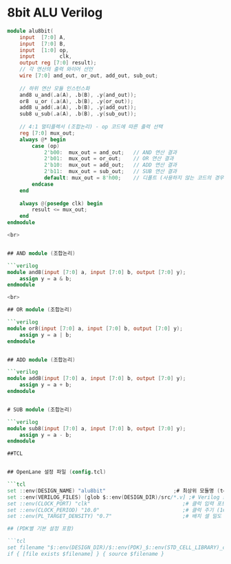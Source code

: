 # 8bit ALU Verilog

```verilog
module alu8bit(
    input  [7:0] A,
    input  [7:0] B,
    input  [1:0] op,
    input        clk,
    output reg [7:0] result);
    // 각 연산의 출력 와이어 선언
    wire [7:0] and_out, or_out, add_out, sub_out;
    
    // 하위 연산 모듈 인스턴스화
    and8 u_and(.a(A), .b(B), .y(and_out));
    or8  u_or (.a(A), .b(B), .y(or_out));
    add8 u_add(.a(A), .b(B), .y(add_out));
    sub8 u_sub(.a(A), .b(B), .y(sub_out));
    
    // 4:1 멀티플렉서 (조합논리) - op 코드에 따른 출력 선택
    reg [7:0] mux_out;
    always @* begin
        case (op)
            2'b00:  mux_out = and_out;   // AND 연산 결과
            2'b01:  mux_out = or_out;    // OR 연산 결과
            2'b10:  mux_out = add_out;   // ADD 연산 결과
            2'b11:  mux_out = sub_out;   // SUB 연산 결과
            default: mux_out = 8'h00;    // 디폴트 (사용하지 않는 코드의 경우 0)
        endcase
    end
   
    always @(posedge clk) begin
        result <= mux_out;
    end
endmodule

<br>


## AND module (조합논리)

```verilog
module and8(input [7:0] a, input [7:0] b, output [7:0] y);
    assign y = a & b;
endmodule

<br>

## OR module (조합논리)

```verilog
module or8(input [7:0] a, input [7:0] b, output [7:0] y);
    assign y = a | b;
endmodule


## ADD module (조합논리)

```verilog
module add8(input [7:0] a, input [7:0] b, output [7:0] y);
    assign y = a + b;
endmodule


# SUB module (조합논리)

```verilog
module sub8(input [7:0] a, input [7:0] b, output [7:0] y);
    assign y = a - b;
endmodule

##TCL


## OpenLane 설정 파일 (config.tcl)

```tcl
set ::env(DESIGN_NAME) "alu8bit"                      ;# 최상위 모듈명 (top module)
set ::env(VERILOG_FILES) [glob $::env(DESIGN_DIR)/src/*.v] ;# Verilog 소스 파일 경로들
set ::env(CLOCK_PORT) "clk"                              ;# 클럭 입력 포트 이름
set ::env(CLOCK_PERIOD) "10.0"                           ;# 클럭 주기 (10ns = 100MHz)
set ::env(PL_TARGET_DENSITY) "0.7"                       ;# 배치 셀 밀도

## (PDK별 기본 설정 포함)

```tcl
set filename "$::env(DESIGN_DIR)/$::env(PDK)_$::env(STD_CELL_LIBRARY)_config.tcl"
if { [file exists $filename] } { source $filename }

